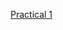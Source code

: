 [Practical 1](https://colab.research.google.com/drive/1mjzE8U0NFDO-JOV2okvfkXlDPibsvA35?usp=sharing)

